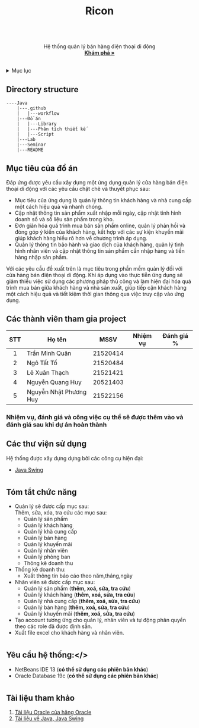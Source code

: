# <h1 align="center">Ricon<h1>

  
<!-- PROJECT LOGO -->
<br />
<div align="center">
  <a href="">
  </a>

  <p align="center">
    Hệ thống quản lý bán hàng điện thoại di động
    <br />
    <a href="https://github.com/shenkedokato/Java"><strong>Khám phá »</strong></a>
    <br />
    <br />
  </p>
</div>

  
  
  <!-- TABLE OF CONTENTS -->
<details>
  <summary>Mục lục</summary>
  <ol>
    <li>
      <a href="#muctieu">Mục tiêu đồ án</a>
    </li>
    <li>
      <a href="#dsthanhvien">Danh sách thành viên</a>
    </li>
    <li><a href="#thuvien">Các thư viện</a></li>
    <li>
      <a href="#chucnang">Các chức năng</a>
    </li>
    <li><a href="#yeucau">Yêu cầu hệ thống</a></li>
    </li>
    <li><a href="#thamkhao">Tài liệu tham khảo</a></li>
  </ol>
</details>
  
## Directory structure
```
----Java
    |---.github
    |   |---workflow
    |---Đồ án
    |   |---Library
    |   |---Phân tích thiết kế
    |   |---Script
    |---Lab
    |---Seminar
    |---README

```
  
  <!-- ABOUT THE PROJECT -->
## <h2 id="muctieu">Mục tiêu của đồ án</h2>
Đáp ứng được yêu cầu xây dựng một ứng dụng quản lý cửa hàng bán điện thoại di động với các yêu cầu chặt chẽ và thuyết phục sau:
- Mục tiêu của ứng dụng là quản lý thông tin khách hàng và nhà cung cấp một cách hiệu quả và nhanh chóng. 
- Cập nhật thông tin sản phẩm xuất nhập mỗi ngày, cập nhật tình hình doanh số và số liệu sản phẩm trong kho.
- Đơn giản hóa quá trình mua bán sản phẩm online, quản lý phản hồi và đóng góp ý kiến của khách hàng, kết hợp với các sự kiện khuyến mãi giúp khách hàng hiểu rõ hơn về chương trình áp dụng.
- Quản lý thông tin bảo hành và giao dịch của khách hàng, quản lý tình hình nhân viên và cập nhật thông tin sản phẩm cần nhập hàng và tiền hàng nhập sản phẩm. 

Với các yêu cầu đề xuất trên là mục tiêu trong phần mềm quản lý đối với cửa hàng bán điện thoại di động. Khi áp dụng vào thực tiễn ứng dụng sẽ giảm thiểu việc sử dụng các phương pháp thủ công và làm hiện đại hóa quá trình mua bán giữa khách hàng và nhà sản xuất, giúp tiếp cận khách hàng một cách hiệu quả và tiết kiệm thời gian thông qua việc truy cập vào ứng dụng.
## <h2 id="dsthanhvien">Các thành viên tham gia project</h2>
 
| STT| Họ tên                  | MSSV     |     Nhiệm vụ     |   Đánh giá % |
|:--:|-------------------      |----------|------------------|--------------|
| 1  | Trần Minh Quân          | 21520414 |                  |              |
| 2  | Ngô Tất Tố              | 21520484 |                  |              | 
| 3  | Lê Xuân Thạch           | 21521421 |                  |              |
| 4  | Nguyễn Quang Huy        | 20521403 |                  |              |
| 5  | Nguyễn Nhật Phương Huy  | 21522156 |                  |              |
  

### Nhiệm vụ, đánh giá và công việc cụ thể sẽ được thêm vào và đánh giá sau khi dự án hoàn thành
  
### <h2 id="thuvien">Các thư viện sử dụng</h2>

Hệ thống được xây dựng dựng bởi các công cụ hiện đại:
- [Java Swing](https://netbeans.apache.org/kb/docs/java/quickstart-gui.html)
  
  
# <h2 id="chucnang">Tóm tắt chức năng</h2>
- Quản lý sẽ được cấp mục sau:<br/>
  Thêm, sửa, xóa, tra cứu các mục sau:
  + Quản lý sản phẩm 
  + Quản lý khách hàng
  + Quản lý khà cung cấp
  + Quản lý bán hàng
  + Quản lý khuyến mãi
  + Quản lý nhân viên
  + Quản lý phòng ban
  + Thông kê doanh thu <br/>
- Thống kê doanh thu:<br/>
  + Xuất thông tin báo cáo theo năm,tháng,ngày<br/>
- Nhân viên sẽ được cấp mục sau:
  + Quản lý sản phẩm (<b>thêm, xoá, sửa, tra cứu</b>)
  + Quản lý khách hàng (<b>thêm, xoá, sửa, tra cứu</b>)
  + Quản lý nhà cung cấp (<b>thêm, xoá, sửa, tra cứu</b>)
  + Quản lý bán hàng (<b>thêm, xoá, sửa, tra cứu</b>)
  + Quản lý khuyến mãi (<b>thêm, xoá, sửa, tra cứu</b>)
- Tạo account tương ứng cho quản lý, nhân viên và tự động phân quyền theo các role đã được định sẵn. 
- Xuất file excel cho khách hàng và nhân viên.<br/>

  
  
 # <h2 id="yeucau">Yêu cầu hệ thống:</>
- NetBeans IDE 13 (<b>có thể sử dụng các phiên bản khác</b>)
- Oracle Database 19c (<b>có thể sử dụng các phiên bản khác</b>)
  


# <h2 id="thamkhao">Tài liệu tham khảo</h2> 
1. [Tài liệu Oracle của hãng Oracle](https://docs.oracle.com/en/database/oracle/oracle-database/index.html)
2. [Tài liệu về Java, Java Swing](https://docs.oracle.com/javase/tutorial/)
